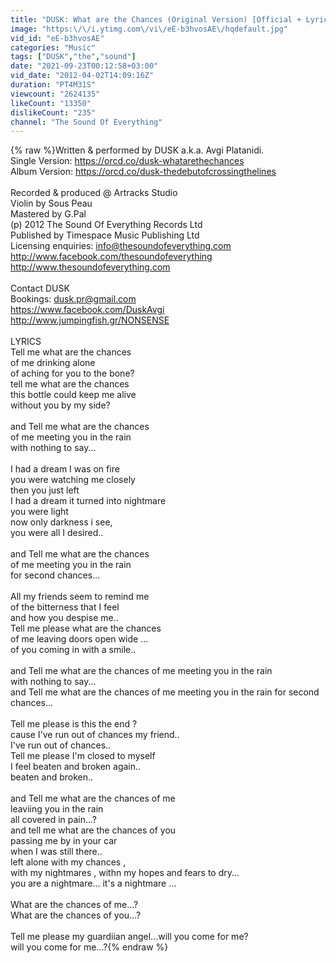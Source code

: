 ```yaml
---
title: "DUSK: What are the Chances (Original Version) [Official + Lyrics]"
image: "https:\/\/i.ytimg.com\/vi\/eE-b3hvosAE\/hqdefault.jpg"
vid_id: "eE-b3hvosAE"
categories: "Music"
tags: ["DUSK","the","sound"]
date: "2021-09-23T00:12:58+03:00"
vid_date: "2012-04-02T14:09:16Z"
duration: "PT4M31S"
viewcount: "2624135"
likeCount: "13350"
dislikeCount: "235"
channel: "The Sound Of Everything"
---
```

{% raw %}Written &amp; performed by DUSK a.k.a. Avgi Platanidi.<br />Single Version: <a rel="nofollow" target="blank" href="https://orcd.co/dusk-whatarethechances">https://orcd.co/dusk-whatarethechances</a><br />Album Version: <a rel="nofollow" target="blank" href="https://orcd.co/dusk-thedebutofcrossingthelines">https://orcd.co/dusk-thedebutofcrossingthelines</a><br /><br />Recorded &amp; produced @ Artracks Studio<br />Violin by Sous Peau<br />Mastered by G.Pal<br />(p) 2012 The Sound Of Everything Records Ltd<br />Published by Timespace Music Publishing Ltd<br />Licensing enquiries: info@thesoundofeverything.com<br /><a rel="nofollow" target="blank" href="http://www.facebook.com/thesoundofeverything">http://www.facebook.com/thesoundofeverything</a><br /><a rel="nofollow" target="blank" href="http://www.thesoundofeverything.com">http://www.thesoundofeverything.com</a><br /><br />Contact DUSK<br />Bookings: dusk.pr@gmail.com <br /><a rel="nofollow" target="blank" href="https://www.facebook.com/DuskAvgi">https://www.facebook.com/DuskAvgi</a><br /><a rel="nofollow" target="blank" href="http://www.jumpingfish.gr/NONSENSE">http://www.jumpingfish.gr/NONSENSE</a><br /><br />LYRICS<br />Tell me what are the chances<br />of me drinking alone<br />of aching for you to the bone?<br />tell me what are the chances<br />this bottle could keep me alive<br />without you by my side?<br /><br />and Tell me what are the chances<br />of me meeting you in the rain<br />with nothing to say...<br /><br />I had a dream I was on fire<br />you were watching me closely<br />then you just left<br />I had a dream it turned into nightmare<br />you were light<br />now only darkness i see,<br />you were all I desired..<br /><br />and Tell me what are the chances<br />of me meeting you in the rain<br />for second chances...<br /><br />All my friends seem to remind me<br />of the bitterness that I feel<br />and how you despise me..<br />Tell me please what are the chances<br />of me leaving doors open wide ...<br />of you coming in with a smile..<br /><br />and Tell me what are the chances of me meeting you in the rain<br />with nothing to say...<br />and Tell me what are the chances of me meeting you in the rain for second chances...<br /><br />Tell me please is this the end ?<br />cause I've run out of chances my friend..<br />I've run out of chances..<br />Tell me please I'm closed to myself<br />I feel beaten and broken again..<br />beaten and broken..<br /><br />and Tell me what are the chances of me<br />leaviing you in the rain<br />all covered in pain...?<br />and tell me what are the chances of you<br />passing me by in your car<br />when I was still there..<br />left alone with my chances ,<br />with my nightmares , withn my hopes and fears to dry...<br />you are a nightmare... it's a nightmare ...<br /><br />What are the chances of me...?<br />What are the chances of you...?<br /><br />Tell me please my guardiian angel...will you come for me?<br />will you come for me...?{% endraw %}
